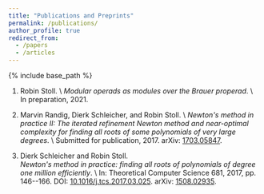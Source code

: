 ```yaml
---
title: "Publications and Preprints"
permalink: /publications/
author_profile: true
redirect_from:
  - /papers
  - /articles
---
```


{% include base_path %}

1. Robin Stoll. \\
_Modular operads as modules over the Brauer properad_. \\
In preparation, 2021.

1. Marvin Randig, Dierk Schleicher, and Robin Stoll. \\
_Newton's method in practice II: The iterated refinement Newton method and near-optimal complexity for finding all roots of some polynomials of very large degrees_. \\
Submitted for publication, 2017.
arXiv: [1703.05847](https://arxiv.org/abs/1703.05847).

1. Dierk Schleicher and Robin Stoll. \
_Newton's method in practice: finding all roots of polynomials of degree one million efficiently_. \\
In: Theoretical Computer Science 681, 2017, pp. 146--166.
DOI: [10.1016/j.tcs.2017.03.025](https://doi.org/10.1016/j.tcs.2017.03.025).
arXiv: [1508.02935](https://arxiv.org/abs/1508.02935).
